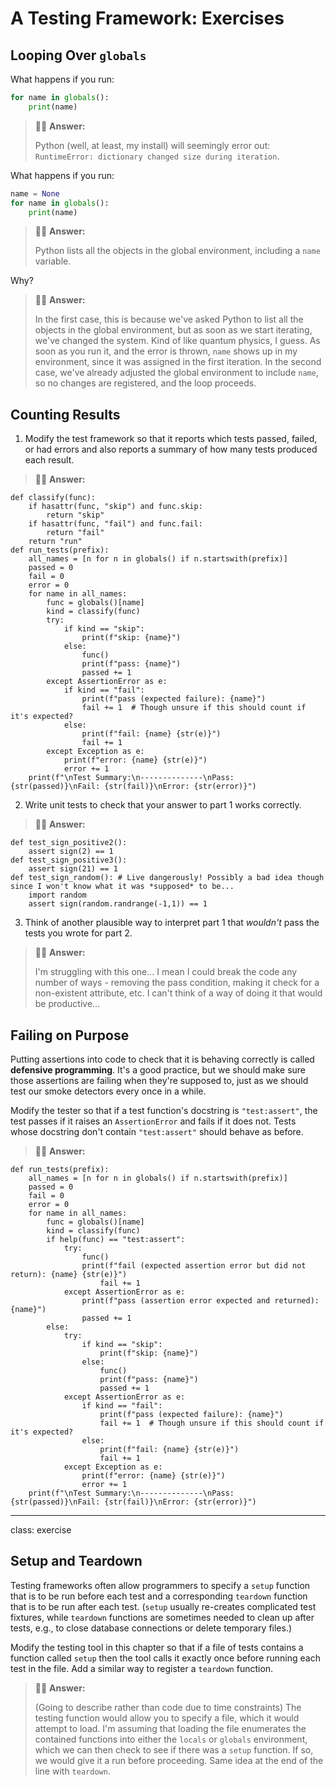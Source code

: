 # A Testing Framework: Exercises

## Looping Over `globals`

What happens if you run:

```python
for name in globals():
    print(name)
```
> 🙋‍♂️ **Answer:**
>
> Python (well, at least, my install) will seemingly error out: `RuntimeError: dictionary changed size during iteration`.

What happens if you run:

```python
name = None
for name in globals():
    print(name)
```
> 🙋‍♂️ **Answer:**
>
> Python lists all the objects in the global environment, including a `name` variable.

Why?

> 🙋‍♂️ **Answer:**
>
> In the first case, this is because we've asked Python to list all the objects in the global environment, but as soon as we start iterating, we've changed the system. Kind of like quantum physics, I guess. As soon as you run it, and the error is thrown, `name` shows up in my environment, since it was assigned in the first iteration. In the second case, we've already adjusted the global environment to include `name`, so no changes are registered, and the loop proceeds.

## Counting Results

1.  Modify the test framework so that it reports which tests passed, failed, or had errors
    and also reports a summary of how many tests produced each result.


> 🙋‍♂️ **Answer:**
```
def classify(func):
    if hasattr(func, "skip") and func.skip:
        return "skip"
    if hasattr(func, "fail") and func.fail:
        return "fail"
    return "run"
def run_tests(prefix):
    all_names = [n for n in globals() if n.startswith(prefix)]
    passed = 0
    fail = 0
    error = 0
    for name in all_names:
        func = globals()[name]
        kind = classify(func)
        try:
            if kind == "skip":
                print(f"skip: {name}")
            else:
                func()
                print(f"pass: {name}")
                passed += 1
        except AssertionError as e:
            if kind == "fail":
                print(f"pass (expected failure): {name}")
                fail += 1  # Though unsure if this should count if it's expected?
            else:
                print(f"fail: {name} {str(e)}")
                fail += 1
        except Exception as e:
            print(f"error: {name} {str(e)}")
            error += 1
    print(f"\nTest Summary:\n--------------\nPass: {str(passed)}\nFail: {str(fail)}\nError: {str(error)}")
```

2.  Write unit tests to check that your answer to part 1 works correctly.


> 🙋‍♂️ **Answer:**
```
def test_sign_positive2():
    assert sign(2) == 1
def test_sign_positive3():
    assert sign(21) == 1
def test_sign_random(): # Live dangerously! Possibly a bad idea though since I won't know what it was *supposed* to be...
    import random
    assert sign(random.randrange(-1,1)) == 1
```

3.  Think of another plausible way to interpret part 1
    that *wouldn't* pass the tests you wrote for part 2.

> 🙋‍♂️ **Answer:**
>
> I'm struggling with this one... I mean I could break the code any number of ways - removing the pass condition, making it check for a non-existent attribute, etc. I can't think of a way of doing it that would be productive...

## Failing on Purpose

Putting assertions into code to check that it is behaving correctly
is called __defensive programming__.
It's a good practice,
but we should make sure those assertions are failing when they're supposed to,
just as we should test our smoke detectors every once in a while.

Modify the tester so that
if a test function's docstring is `"test:assert"`,
the test passes if it raises an `AssertionError`
and fails if it does not.
Tests whose docstring don't contain `"test:assert"`
should behave as before.


> 🙋‍♂️ **Answer:**
```
def run_tests(prefix):
    all_names = [n for n in globals() if n.startswith(prefix)]
    passed = 0
    fail = 0
    error = 0
    for name in all_names:
        func = globals()[name]
        kind = classify(func)
        if help(func) == "test:assert":
            try:
                func()
                print(f"fail (expected assertion error but did not return): {name} {str(e)}")
                    fail += 1
            except AssertionError as e:
                print(f"pass (assertion error expected and returned): {name}")
                passed += 1
        else:    
            try:
                if kind == "skip":
                    print(f"skip: {name}")
                else:
                    func()
                    print(f"pass: {name}")
                    passed += 1
            except AssertionError as e:
                if kind == "fail":
                    print(f"pass (expected failure): {name}")
                    fail += 1  # Though unsure if this should count if it's expected?
                else:
                    print(f"fail: {name} {str(e)}")
                    fail += 1
            except Exception as e:
                print(f"error: {name} {str(e)}")
                error += 1
    print(f"\nTest Summary:\n--------------\nPass: {str(passed)}\nFail: {str(fail)}\nError: {str(error)}")
```
---

class: exercise

## Setup and Teardown

Testing frameworks often allow programmers to specify a `setup` function
that is to be run before each test
and a corresponding `teardown` function
that is to be run after each test.
(`setup` usually re-creates complicated test fixtures,
while `teardown` functions are sometimes needed to clean up after tests,
e.g., to close database connections or delete temporary files.)

Modify the testing tool in this chapter so that
if a file of tests contains a function called `setup`
then the tool calls it exactly once before running each test in the file.
Add a similar way to register a `teardown` function.

> 🙋‍♂️ **Answer:**
>
> (Going to describe rather than code due to time constraints) The testing function would allow you to specify a file, which it would attempt to load. I'm assuming that loading the file enumerates the contained functions into either the `locals` or `globals` environment, which we can then check to see if there was a `setup` function. If so, we would give it a run before proceeding. Same idea at the end of the line with `teardown`.

